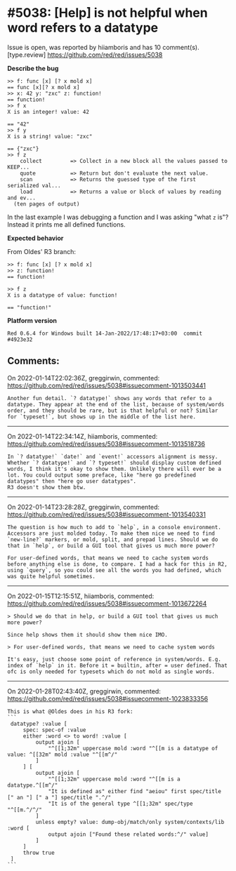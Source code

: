 
#5038: [Help] is not helpful when word refers to a datatype
================================================================================
Issue is open, was reported by hiiamboris and has 10 comment(s).
[type.review]
<https://github.com/red/red/issues/5038>

**Describe the bug**
```
>> f: func [x] [? x mold x]
== func [x][? x mold x]
>> x: 42 y: "zxc" z: function!
== function!
>> f x
X is an integer! value: 42

== "42"
>> f y
X is a string! value: "zxc"

== {"zxc"}
>> f z
    collect         => Collect in a new block all the values passed to KEEP...
    quote           => Return but don't evaluate the next value.
    scan            => Returns the guessed type of the first serialized val...
    load            => Returns a value or block of values by reading and ev...
  (ten pages of output)
```
In the last example I was debugging a function and I was asking "what `z` is"?
Instead it prints me all defined functions.


**Expected behavior**

From Oldes' R3 branch:
```
>> f: func [x] [? x mold x]
>> z: function!
== function!

>> f z
X is a datatype of value: function!

== "function!"
```

**Platform version**
```
Red 0.6.4 for Windows built 14-Jan-2022/17:48:17+03:00  commit #4923e32
```



Comments:
--------------------------------------------------------------------------------

On 2022-01-14T22:02:36Z, greggirwin, commented:
<https://github.com/red/red/issues/5038#issuecomment-1013503441>

    Another fun detail. `? datatype!` shows any words that refer to a datatype. They appear at the end of the list, because of system/words order, and they should be rare, but is that helpful or not? Similar for `typeset!`, but shows up in the middle of the list here. 

--------------------------------------------------------------------------------

On 2022-01-14T22:34:14Z, hiiamboris, commented:
<https://github.com/red/red/issues/5038#issuecomment-1013518736>

    In `? datatype!` `date!` and `event!` accessors alignment is messy. 
    Whether `? datatype!` and `? typeset!` should display custom defined words, I think it's okay to show them. Unlikely there will ever be a lot. You could output some preface, like "here go predefined datatypes" then "here go user datatypes".
    R3 doesn't show them btw.

--------------------------------------------------------------------------------

On 2022-01-14T23:28:28Z, greggirwin, commented:
<https://github.com/red/red/issues/5038#issuecomment-1013540331>

    The question is how much to add to `help`, in a console environment. Accessors are just molded today. To make them nice we need to find `new-line?` markers, or mold, split, and prepad lines. Should we do that in `help`, or build a GUI tool that gives us much more power?
    
    For user-defined words, that means we need to cache system words before anything else is done, to compare. I had a hack for this in R2, using `query`, so you could see all the words you had defined, which was quite helpful sometimes.

--------------------------------------------------------------------------------

On 2022-01-15T12:15:51Z, hiiamboris, commented:
<https://github.com/red/red/issues/5038#issuecomment-1013672264>

    > Should we do that in help, or build a GUI tool that gives us much more power?
    
    Since help shows them it should show them nice IMO.
    
    > For user-defined words, that means we need to cache system words
    
    It's easy, just choose some point of reference in system/words. E.g. index of `help` in it. Before it = builtin, after = user defined. That ofc is only needed for typesets which do not mold as single words.

--------------------------------------------------------------------------------

On 2022-01-28T02:43:40Z, greggirwin, commented:
<https://github.com/red/red/issues/5038#issuecomment-1023833356>

    This is what @Oldes does in his R3 fork:
    ```
     datatype? :value [
         spec: spec-of :value
         either :word <> to word! :value [
             output ajoin [
                 "^[[1;32m" uppercase mold :word "^[[m is a datatype of value: ^[[32m" mold :value "^[[m^/"
             ]
         ] [
             output ajoin [
                 "^[[1;32m" uppercase mold :word "^[[m is a datatype.^[[m^/"
                 "It is defined as" either find "aeiou" first spec/title [" an "] [" a "] spec/title ".^/"
                 "It is of the general type ^[[1;32m" spec/type "^[[m.^/^/"
             ]
             unless empty? value: dump-obj/match/only system/contexts/lib :word [
                 output ajoin ["Found these related words:^/" value]
             ]
         ]
         throw true
     ]
    ```

